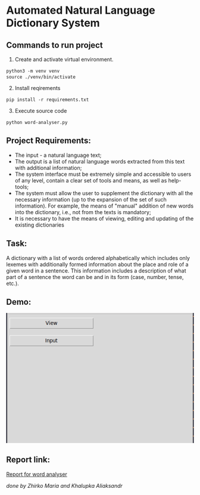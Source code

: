 # Automated Natural Language Dictionary System

## Commands to run project

1. Create and activate virtual environment.

```terminal
python3 -m venv venv
source ./venv/bin/activate
```

2. Install reqirements

```terminal
pip install -r requirements.txt
```

3. Execute source code

```terminal
python word-analyser.py
```

## Project Requirements:

* The input - a natural language text;
* The output is a list of natural language words extracted from this text with additional information;
* The system interface must be extremely simple and accessible to users of any level, contain a clear set of tools and means, as well as help-tools;
* The system must allow the user to supplement the dictionary with all the necessary information (up to the expansion of the set of such information). For example, the means of "manual" addition of new words into the dictionary, i.e., not from the texts is mandatory;
* It is necessary to have the means of viewing, editing and updating of the existing dictionaries

## Task:
A dictionary with a list of words ordered alphabetically which includes only lexemes with additionally formed information about the place and role of a given word in a sentence. This information includes a description of what part of a sentence the word can be and in its form (case, number, tense, etc.).

## Demo:

![Animated gif demo](../demo/word-analyser.gif)

## Report link:

[Report for word analyser](https://docs.google.com/document/d/1Y0uw7QaQIBhpsHJXb8FKADiWsUSMJaXXHesrLpov3Ls/edit?usp=sharing)

_done by Zhirko Maria and Khalupka Aliaksandr_
